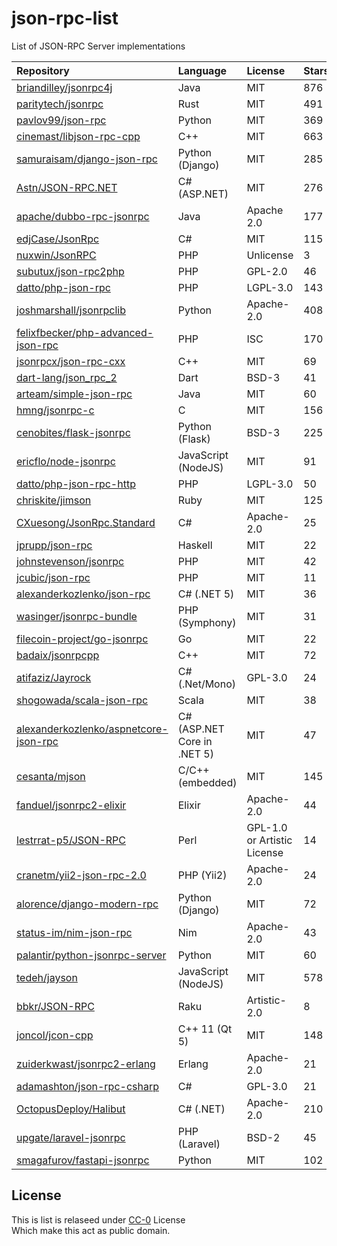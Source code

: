 # json-rpc-list
List of JSON-RPC Server implementations

| Repository | Language | License | Stars |
| :-         | :-       | :-      | :-    |
| [briandilley/jsonrpc4j](https://github.com/briandilley/jsonrpc4j) | Java | MIT | 876 |
| [paritytech/jsonrpc](https://github.com/paritytech/jsonrpc) | Rust | MIT | 491 |
| [pavlov99/json-rpc](https://github.com/pavlov99/json-rpc) | Python | MIT | 369 |
| [cinemast/libjson-rpc-cpp](https://github.com/cinemast/libjson-rpc-cpp) | C++ | MIT | 663 |
| [samuraisam/django-json-rpc](https://github.com/samuraisam/django-json-rpc) | Python (Django) | MIT | 285 |
| [Astn/JSON-RPC.NET](https://github.com/Astn/JSON-RPC.NET) | C# (ASP.NET) | MIT | 276 |
| [apache/dubbo-rpc-jsonrpc](https://github.com/apache/dubbo-rpc-jsonrpc) | Java | Apache 2.0 | 177 |
| [edjCase/JsonRpc](https://github.com/edjCase/JsonRpc) | C# | MIT | 115 |
| [nuxwin/JsonRPC](https://github.com/nuxwin/JsonRPC) | PHP | Unlicense | 3 |
| [subutux/json-rpc2php](https://github.com/subutux/json-rpc2php) | PHP | GPL-2.0 | 46 |
| [datto/php-json-rpc](https://github.com/datto/php-json-rpc) | PHP | LGPL-3.0 | 143 |
| [joshmarshall/jsonrpclib](https://github.com/joshmarshall/jsonrpclib) | Python | Apache-2.0 | 408 |
| [felixfbecker/php-advanced-json-rpc](https://github.com/felixfbecker/php-advanced-json-rpc) | PHP | ISC | 170 |
| [jsonrpcx/json-rpc-cxx](https://github.com/jsonrpcx/json-rpc-cxx) | C++ | MIT | 69 |
| [dart-lang/json_rpc_2](https://github.com/dart-lang/json_rpc_2) | Dart | BSD-3 | 41 |
| [arteam/simple-json-rpc](https://github.com/arteam/simple-json-rpc) | Java | MIT | 60 |
| [hmng/jsonrpc-c](https://github.com/hmng/jsonrpc-c) | C | MIT | 156 |
| [cenobites/flask-jsonrpc](https://github.com/cenobites/flask-jsonrpc) | Python (Flask) | BSD-3 | 225 |
| [ericflo/node-jsonrpc](https://github.com/ericflo/node-jsonrpc) | JavaScript (NodeJS) | MIT | 91 |
| [datto/php-json-rpc-http](https://github.com/datto/php-json-rpc-http) | PHP | LGPL-3.0 | 50 |
| [chriskite/jimson](https://github.com/chriskite/jimson) | Ruby | MIT | 125 |
| [CXuesong/JsonRpc.Standard](https://github.com/CXuesong/JsonRpc.Standard) | C# | Apache-2.0 | 25 |
| [jprupp/json-rpc](https://github.com/jprupp/json-rpc) | Haskell | MIT | 22 |
| [johnstevenson/jsonrpc](https://github.com/johnstevenson/jsonrpc) | PHP | MIT | 42 |
| [jcubic/json-rpc](https://github.com/jcubic/json-rpc) | PHP | MIT | 11 |
| [alexanderkozlenko/json-rpc](https://github.com/alexanderkozlenko/json-rpc) | C# (.NET 5) | MIT | 36 |
| [wasinger/jsonrpc-bundle](https://github.com/wasinger/jsonrpc-bundle) | PHP (Symphony) | MIT | 31 |
| [filecoin-project/go-jsonrpc](https://github.com/filecoin-project/go-jsonrpc) | Go | MIT | 22 |
| [badaix/jsonrpcpp](https://github.com/badaix/jsonrpcpp) | C++ | MIT | 72 |
| [atifaziz/Jayrock](https://github.com/atifaziz/Jayrock) | C# (.Net/Mono) | GPL-3.0 | 24 |
| [shogowada/scala-json-rpc](https://github.com/shogowada/scala-json-rpc) | Scala | MIT | 38 |
| [alexanderkozlenko/aspnetcore-json-rpc](https://github.com/alexanderkozlenko/aspnetcore-json-rpc) | C# (ASP.NET Core in .NET 5) | MIT | 47 |
| [cesanta/mjson](https://github.com/cesanta/mjson) | C/C++ (embedded) | MIT | 145 |
| [fanduel/jsonrpc2-elixir](https://github.com/fanduel/jsonrpc2-elixir) | Elixir | Apache-2.0 | 44 |
| [lestrrat-p5/JSON-RPC](https://github.com/lestrrat-p5/JSON-RPC) | Perl | GPL-1.0 or Artistic License | 14 |
| [cranetm/yii2-json-rpc-2.0](https://github.com/cranetm/yii2-json-rpc-2.0) | PHP (Yii2) | Apache-2.0 | 24 |
| [alorence/django-modern-rpc](https://github.com/alorence/django-modern-rpc) | Python (Django) | MIT | 72 |
| [status-im/nim-json-rpc](https://github.com/status-im/nim-json-rpc) | Nim | Apache-2.0 | 43 |
| [palantir/python-jsonrpc-server](https://github.com/palantir/python-jsonrpc-server) | Python | MIT | 60 |
| [tedeh/jayson](https://github.com/tedeh/jayson) | JavaScript (NodeJS) | MIT | 578 |
| [bbkr/JSON-RPC](https://github.com/bbkr/JSON-RPC) | Raku | Artistic-2.0 | 8 |
| [joncol/jcon-cpp](https://github.com/joncol/jcon-cpp) | C++ 11 (Qt 5) | MIT | 148 |
| [zuiderkwast/jsonrpc2-erlang](https://github.com/zuiderkwast/jsonrpc2-erlang) | Erlang | Apache-2.0 | 21 |
| [adamashton/json-rpc-csharp](https://github.com/adamashton/json-rpc-csharp) | C# | GPL-3.0 | 21 |
| [OctopusDeploy/Halibut](https://github.com/OctopusDeploy/Halibut) | C# (.NET) | Apache-2.0 | 210 |
| [upgate/laravel-jsonrpc](https://github.com/upgate/laravel-jsonrpc) | PHP (Laravel) | BSD-2 | 45 |
| [smagafurov/fastapi-jsonrpc](https://github.com/smagafurov/fastapi-jsonrpc) | Python | MIT | 102 |

<!--
| [sergeyfast/eazy-jsonrpc](https://github.com/sergeyfast/eazy-jsonrpc) | PHP | Unknown | |
| [github.com/rryqszq4/php-JsonRPC](https://github.com/rryqszq4/php-JsonRPC) | PHP,C | - | Unknown | 36 |
| [Pozo/json-rpc-php](https://github.com/Pozo/json-rpc-php) | PHP | Unknown | 29 |
| [guangqianpeng/jrpc](https://github.com/guangqianpeng/jrpc) | C++17 | Unknown | 120 |

-->

## License
This is list is relaseed under [CC-0](http://creativecommons.org/publicdomain/zero/1.0/) License<br/>
Which make this act as public domain.
